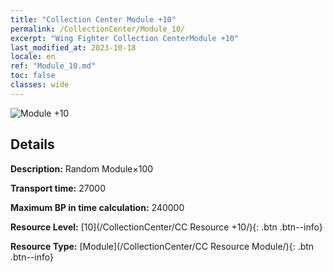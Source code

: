 ```yaml
---
title: "Collection Center Module +10"
permalink: /CollectionCenter/Module_10/
excerpt: "Wing Fighter Collection CenterModule +10"
last_modified_at: 2023-10-18
locale: en
ref: "Module_10.md"
toc: false
classes: wide
---
```



![Module +10](/images/cc/CC_Module_6.png)

## Details

  **Description:** Random Module×100

  **Transport time:** 27000

  **Maximum BP in time calculation:** 240000

  **Resource Level:** [10](/CollectionCenter/CC Resource +10/){: .btn .btn--info}

  **Resource Type:** [Module](/CollectionCenter/CC Resource Module/){: .btn .btn--info}

